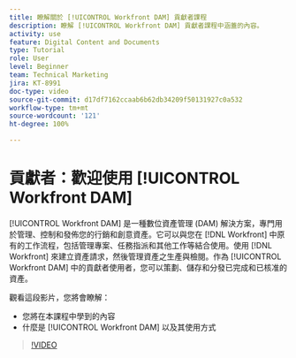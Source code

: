 ```yaml
---
title: 瞭解關於 [!UICONTROL Workfront DAM] 貢獻者課程
description: 瞭解 [!UICONTROL Workfront DAM] 貢獻者課程中涵蓋的內容。
activity: use
feature: Digital Content and Documents
type: Tutorial
role: User
level: Beginner
team: Technical Marketing
jira: KT-8991
doc-type: video
source-git-commit: d17df7162ccaab6b62db34209f50131927c0a532
workflow-type: tm+mt
source-wordcount: '121'
ht-degree: 100%

---
```


# 貢獻者：歡迎使用 [!UICONTROL Workfront DAM]

[!UICONTROL Workfront DAM] 是一種數位資產管理 (DAM) 解決方案，專門用於管理、控制和發佈您的行銷和創意資產。它可以與您在 [!DNL Workfront] 中原有的工作流程，包括管理專案、任務指派和其他工作等結合使用。使用 [!DNL Workfront] 來建立資產請求，然後管理資產之生產與檢閱。作為 [!UICONTROL Workfront DAM] 中的貢獻者使用者，您可以策劃、儲存和分發已完成和已核准的資產。

觀看這段影片，您將會瞭解：

* 您將在本課程中學到的內容
* 什麼是 [!UICONTROL Workfront DAM] 以及其使用方式

>[!VIDEO](https://video.tv.adobe.com/v/335251/?quality=12&learn=on&enablevpops)
